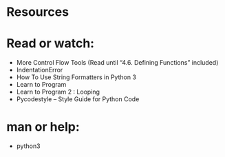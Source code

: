 # Resources

# Read or watch:

* More Control Flow Tools (Read until “4.6. Defining Functions” included)
* IndentationError
* How To Use String Formatters in Python 3
* Learn to Program
* Learn to Program 2 : Looping
* Pycodestyle – Style Guide for Python Code

# man or help:

* python3
